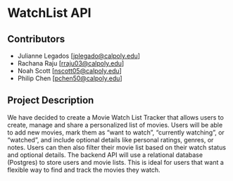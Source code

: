 # WatchList API

## Contributors
- Julianne Legados [jplegado@calpoly.edu]
- Rachana Raju [rraju03@calpoly.edu]
- Noah Scott [nscott05@calpoly.edu]
- Philip Chen [pchen50@calpoly.edu]


## Project Description
We have decided to create a Movie Watch List Tracker that allows users to create, manage and share a personalized list of movies. Users will be able to add new movies, mark them as “want to watch”, “currently watching”, or “watched”, and include optional details like personal ratings, genres, or notes. Users can then also filter their movie list based on their watch status and optional details. The backend API will use a relational database (Postgres) to store users and movie lists. This is ideal for users that want a flexible way to find and track the movies they watch.

